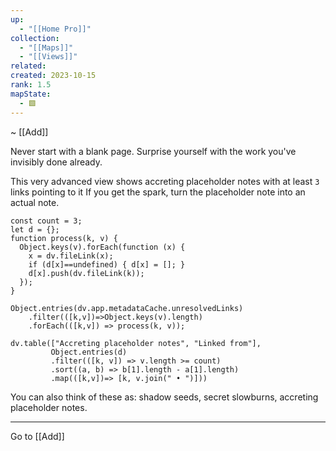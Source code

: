 ```yaml
---
up:
  - "[[Home Pro]]"
collection:
  - "[[Maps]]"
  - "[[Views]]"
related: 
created: 2023-10-15
rank: 1.5
mapState:
  - 🟩
---
```

~ [[Add]] 

Never start with a blank page. Surprise yourself with the work you've invisibly done already.

This very advanced view shows accreting placeholder notes with at least `3` links pointing to it If you get the spark, turn the placeholder note into an actual note.

```dataviewjs
const count = 3;
let d = {};
function process(k, v) {
  Object.keys(v).forEach(function (x) {
    x = dv.fileLink(x);
    if (d[x]==undefined) { d[x] = []; }
    d[x].push(dv.fileLink(k));
  });
}

Object.entries(dv.app.metadataCache.unresolvedLinks)
    .filter(([k,v])=>Object.keys(v).length)
    .forEach(([k,v]) => process(k, v));
    
dv.table(["Accreting placeholder notes", "Linked from"],
         Object.entries(d)
         .filter(([k, v]) => v.length >= count)
         .sort((a, b) => b[1].length - a[1].length)
         .map(([k,v])=> [k, v.join(" • ")]))
```
 
 You can also think of these as: shadow seeds, secret slowburns, accreting placeholder notes.

---

Go to [[Add]] 
